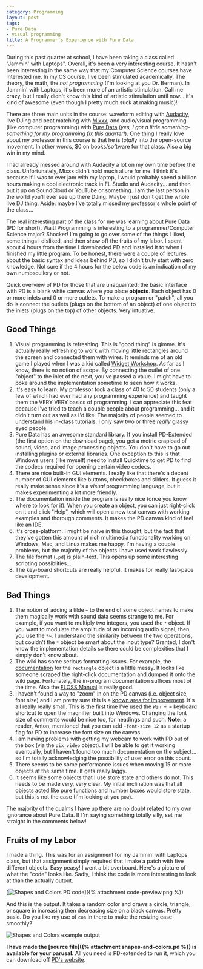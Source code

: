 ```yaml
---
category: Programming
layout: post
tags:
- Pure Data
- visual programming
title: A Programmer's Experience with Pure Data
---
```

During this past quarter at school, I have been taking a class called "Jammin' with Laptops". Overall, it's been a very interesting course. It hasn't been interesting in the same way that my Computer Science courses have interested me. In my CS course, I've been stimulated academically. The theory, the math, the *not programming* (I'm looking at you Dr. Berman). In Jammin' with Laptops, it's been more of an artistic stimulation. Call me crazy, but I really didn't know this kind of artistic stimulation until now... it's kind of awesome (even though I pretty much suck at making music)!

There are three main units in the course: waveform editing with [Audacity](http://audacity.sourceforge.net/), live DJing and beat matching with [Mixxx](http://www.mixxx.org/), and audio/visual programming (like computer programming) with [Pure Data](http://puredata.info/) (*yes, I got a little something-something for my programming fix this quarter!*). One thing I really love about my professor in this course is that he is *totally* into the open-source movement. In other words, $0 on books/software for that class. Also a big win in my mind.

I had already messed around with Audacity a lot on my own time before the class. Unfortunately, Mixxx didn't hold much allure for me. I think it's because if I was to ever jam with my laptop, I would probably spend a billion hours making a cool electronic track in FL Studio and Audacity... and then put it up on SoundCloud or YouTube or something. I am the last person in the world you'll ever see up there DJing. Maybe I just don't get the whole live DJ thing. Aside: maybe I've totally missed my professor's whole point of the class...

The real interesting part of the class for me was learning about Pure Data (PD for short). Wait! Programming is interesting to a programmer/Computer Science major? Shocker! I'm going to go over some of the things I liked, some things I disliked, and then show off the fruits of my labor. I spent about 4 hours from the time I downloaded PD and installed it to when I finished my little program. To be honest, there were a couple of lectures about the basic syntax and ideas behind PD, so I didn't truly start with zero knowledge. Not sure if the 4 hours for the below code is an indication of my own numbscullery or not.

Quick overview of PD for those that are unaquainted: the basic interface with PD is a blank white canvas where you place **objects**. Each object has 0 or more inlets and 0 or more outlets. To make a program or "patch", all you do is connect the outlets (plugs on the bottom of an object) of one object to the inlets (plugs on the top) of other objects. Very intuative.

## Good Things
1. Visual programming is refreshing. This is "good thing" is gimme. It's actually really refreshing to work with moving little rectangles around the screen and connected them with wires. It reminds me of an old game I played when I was a kid called [Widget Workshop](http://en.wikipedia.org/wiki/Widget_Workshop). As far as I know, there is no notion of scope. By connecting the outlet of one "object" to the inlet of the next, you've passed a value. I might have to poke around the implementation sometime to seen how it works.
2. It's easy to learn. My professor took a class of 40 to 50 students (only a few of which had ever had any programming experience) and taught them the VERY VERY basics of programming. I can appreciate this feat because I've tried to teach a couple people about programming... and it didn't turn out as well as I'd like. The majority of people seemed to understand his in-class tutorials. I only saw two or three *really* glassy eyed people.
3. Pure Data has an awesome standard library. If you install PD-Extended (the first option on the download page), you get a metric crapload of sound, video, and image processing objects. You don't have to go out installing plugins or external libraries. One exception to this is that Windows users (like myself) need to install Quicktime to get PD to find the codecs required for opening certain video codecs.
4. There are nice built-in GUI elements. I really like that there's a decent number of GUI elements like buttons, checkboxes and sliders. It guess it really make sense since it's a *visual* programming language, but it makes experimenting a lot more friendly.
5. The documentation inside the program is really nice (once you know where to look for it). When you create an object, you can just right-click on it and click "Help", which will open a new test canvas with working examples and thorough comments. It makes the PD canvas kind of feel like an IDE.
6. It's cross-platform. I might be naive in this thought, but the fact that they've gotten this amount of rich multimedia functionality working on Windows, Mac, and Linux makes me happy. I'm having a couple problems, but the majority of the objects I have used work flawlessly.
7. The file format (<code class="inline">.pd</code>) is plain-text. This opens up some interesting scripting possiblities...
8. The key-board shortcuts are really helpful. It makes for really fast-pace development.

## Bad Things
1. The notion of adding a tilde <code class="inline">~</code> to the end of some object names to make them magically work with sound data seems strange to me. For example, if you want to multiply two integers, you used the <code class="inline">\*</code> object. If you want to modulate the amplitude of an incoming audio signal, then you use the <code class="inline">\*~</code>. I understand the similarity between the two operations, but couldn't the <code class="inline">\*</code> object be smart about the input type? Granted, I don't know the implementation details so there could be complexities that I simply don't know about.
2. The wiki has some serious formatting issues. For example, the [documentation](http://wiki.puredata.info/en/rectangle) for the <code class="inline">rectangle</code> object is a little messy. It looks like someone scraped the right-click documentation and dumped it onto the wiki page. Fortunately, the in-program documentation suffices most of the time. Also the [FLOSS Manual](http://flossmanuals.net/puredata/) is really good.
3. I haven't found a way to "zoom" in on the PD canvas (i.e. object size, font size) and I am pretty sure this is a [known area for improvement](http://puredata.info/dev/GuiIdeas). It's all really really small. This is the first time I've used the <code class="inline">Win + =</code> keyboard shortcut to open the magnifier built into Windows. Changing the font size of comments would be nice too, for headings and such. **Note:** a reader, Anton, mentioned that you can add `-font-size 12` as a startup flag for PD to increase the font size on the canvas.
4. I am having problems with getting my webcam to work with PD out of the box (via the <code class="inline">pix_video</code> object). I will be able to get it working eventually, but I haven't found too much documentation on the subject... so I'm totally acknowledging the possibility of user error on this count.
5. There seems to be some performance issues when moving 15 or more objects at the same time. It gets really laggy.
6. It seems like some objects that I use store state and others do not. This needs to be made very, very clear. My initial inclination was that all objects acted like pure functions and number boxes would store state, but this is not the case (I'm looking at you <code class="inline">pow</code>).

The majority of the qualms I have up there are no doubt related to my own ignorance about Pure Data. If I'm saying something totally silly, set me straight in the comments below!

## Fruits of my Labor
I made a thing. This was for an assignment for my Jammin' with Laptops class, but that assignment simply required that I make a patch with five different objects. Easy peasy! I went a bit overboard. Here's a picture of what the "code" looks like. Sadly, I think the code is more interesting to look at than the actually output.

[<img src="{% attachment code-preview.png %}" class="max-width" alt="Shapes and Colors PD code" />]({% attachment code-preview.png %})

And this is the output. It takes a random color and draws a circle, triangle, or square in increasing then decreasing size on a black canvas. Pretty basic. Do you like my use of <code class="inline">cos</code> in there to make the resizing ease smoothly?

<img src="{% attachment output-preview.png %}" alt="Shapes and Colors example output" /> 

**I have made the [source file]({% attachment shapes-and-colors.pd %}) is available for your parusal.** All you need is PD-extended to run it, which you can download off [PD's website](https://puredata.info/downloads).
